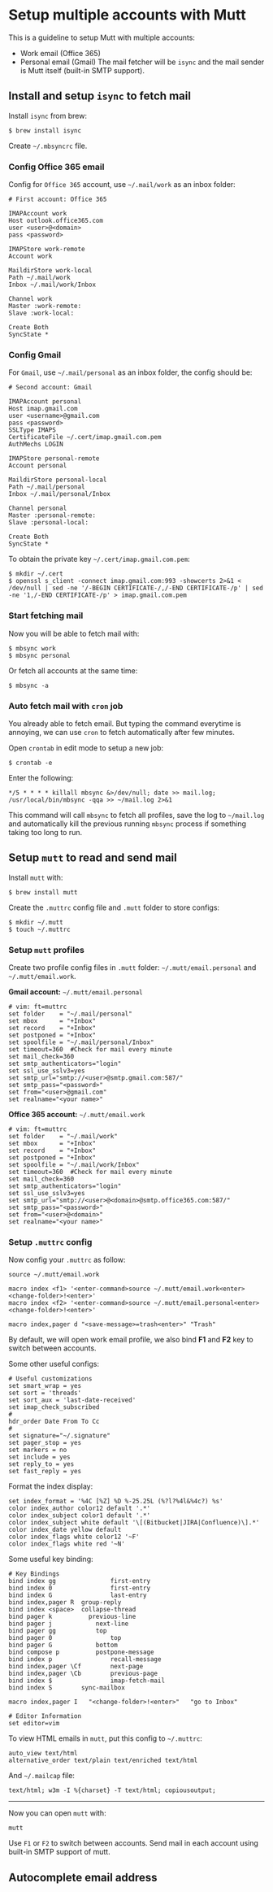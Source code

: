 # Setup multiple accounts with Mutt

This is a guideline to setup Mutt with multiple accounts:

- Work email (Office 365)
- Personal email (Gmail)
The mail fetcher will be `isync` and the mail sender is Mutt itself (built-in SMTP support).

## Install and setup `isync` to fetch mail

Install `isync` from brew:

```
$ brew install isync
```

Create `~/.mbsyncrc` file.

### Config Office 365 email

Config for `Office 365` account, use `~/.mail/work` as an inbox folder:

```
# First account: Office 365

IMAPAccount work
Host outlook.office365.com
user <user>@<domain>
pass <password>

IMAPStore work-remote
Account work

MaildirStore work-local
Path ~/.mail/work
Inbox ~/.mail/work/Inbox

Channel work
Master :work-remote:
Slave :work-local:

Create Both
SyncState *
```

### Config Gmail

For `Gmail`, use `~/.mail/personal` as an inbox folder, the config should be:

```
# Second account: Gmail

IMAPAccount personal
Host imap.gmail.com
user <username>@gmail.com
pass <password>
SSLType IMAPS
CertificateFile ~/.cert/imap.gmail.com.pem
AuthMechs LOGIN

IMAPStore personal-remote
Account personal

MaildirStore personal-local
Path ~/.mail/personal
Inbox ~/.mail/personal/Inbox

Channel personal
Master :personal-remote:
Slave :personal-local:

Create Both
SyncState *
```

To obtain the private key `~/.cert/imap.gmail.com.pem`:

```
$ mkdir ~/.cert
$ openssl s_client -connect imap.gmail.com:993 -showcerts 2>&1 < /dev/null | sed -ne '/-BEGIN CERTIFICATE-/,/-END CERTIFICATE-/p' | sed -ne '1,/-END CERTIFICATE-/p' > imap.gmail.com.pem
```

### Start fetching mail

Now you will be able to fetch mail with:

```
$ mbsync work
$ mbsync personal
```

Or fetch all accounts at the same time:

```
$ mbsync -a
```

### Auto fetch mail with `cron` job

You already able to fetch email. But typing the command everytime is annoying, we can use `cron` to fetch automatically after few minutes.

Open `crontab` in edit mode to setup a new job:

```
$ crontab -e
```

Enter the following:

```
*/5 * * * * killall mbsync &>/dev/null; date >> mail.log; /usr/local/bin/mbsync -qqa >> ~/mail.log 2>&1
```

This command will call `mbsync` to fetch all profiles, save the log to `~/mail.log` and automatically kill the previous running `mbsync` process if something taking too long to run.

## Setup `mutt` to read and send mail

Install `mutt` with:

```
$ brew install mutt
```

Create the `.muttrc` config file and `.mutt` folder to store configs:

```
$ mkdir ~/.mutt
$ touch ~/.muttrc
```

### Setup `mutt` profiles

Create two profile config files in `.mutt` folder: `~/.mutt/email.personal` and `~/.mutt/email.work`.

**Gmail account:** `~/.mutt/email.personal`

```
# vim: ft=muttrc
set folder    = "~/.mail/personal"
set mbox      = "+Inbox"
set record    = "+Inbox"
set postponed = "+Inbox"
set spoolfile = "~/.mail/personal/Inbox"
set timeout=360  #Check for mail every minute
set mail_check=360
set smtp_authenticators="login"
set ssl_use_sslv3=yes
set smtp_url="smtp://<user>@smtp.gmail.com:587/"
set smtp_pass="<password>"
set from="<user>@gmail.com"
set realname="<your name>"
```

**Office 365 account:** `~/.mutt/email.work`

```
# vim: ft=muttrc
set folder    = "~/.mail/work"
set mbox      = "+Inbox"
set record    = "+Inbox"
set postponed = "+Inbox"
set spoolfile = "~/.mail/work/Inbox"
set timeout=360  #Check for mail every minute
set mail_check=360
set smtp_authenticators="login"
set ssl_use_sslv3=yes
set smtp_url="smtp://<user>@<domain>@smtp.office365.com:587/"
set smtp_pass="<password>"
set from="<user>@<domain>"
set realname="<your name>"
```

### Setup `.muttrc` config

Now config your `.muttrc` as follow:

```
source ~/.mutt/email.work

macro index <f1> '<enter-command>source ~/.mutt/email.work<enter><change-folder>!<enter>'
macro index <f2> '<enter-command>source ~/.mutt/email.personal<enter><change-folder>!<enter>'

macro index,pager d "<save-message>=trash<enter>" "Trash"
```

By default, we will open work email profile, we also bind **F1** and **F2** key to switch between accounts.

Some other useful configs:

```
# Useful customizations
set smart_wrap = yes
set sort = 'threads'
set sort_aux = 'last-date-received'
set imap_check_subscribed
#
hdr_order Date From To Cc
#
set signature="~/.signature"
set pager_stop = yes
set markers = no
set include = yes
set reply_to = yes
set fast_reply = yes
```

Format the index display:

```
set index_format = '%4C [%Z] %D %-25.25L (%?l?%4l&%4c?) %s'
color index_author color12 default '.*'
color index_subject color1 default '.*'
color index_subject white default '\[(Bitbucket|JIRA|Confluence)\].*'
color index_date yellow default
color index_flags white color12 '~F'
color index_flags white red '~N'
```

Some useful key binding:

```
# Key Bindings 
bind index gg				first-entry
bind index 0				first-entry
bind index G				last-entry
bind index,pager R	group-reply
bind index <space>	collapse-thread
bind pager k  		  previous-line
bind pager j  			next-line
bind pager gg 			top
bind pager 0 				top
bind pager G  			bottom
bind compose p 			postpone-message
bind index p 				recall-message
bind index,pager \Cf		next-page
bind index,pager \Cb		previous-page
bind index $				imap-fetch-mail
bind index S        sync-mailbox

macro index,pager I   "<change-folder>!<enter>"   "go to Inbox"

# Editor Information
set editor=vim
```

To view HTML emails in `mutt`, put this config to `~/.muttrc`:

```
auto_view text/html
alternative_order text/plain text/enriched text/html
```

And `~/.mailcap` file:

```
text/html; w3m -I %{charset} -T text/html; copiousoutput;
```
---
Now you can open `mutt` with:

```
mutt
```

Use `F1` or `F2` to switch between accounts. Send mail in each account using built-in SMTP support of mutt.

## Autocomplete email address
